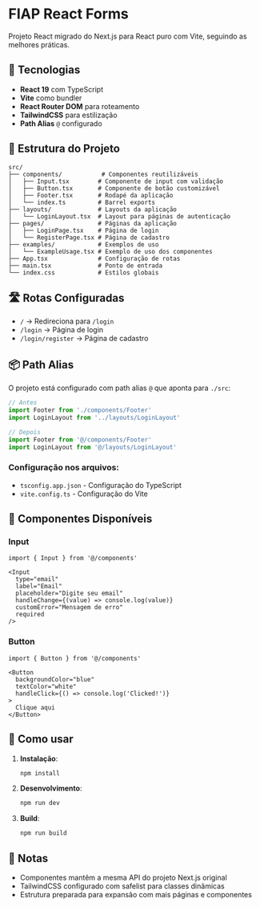 # FIAP React Forms

Projeto React migrado do Next.js para React puro com Vite, seguindo as melhores práticas.

## 🚀 Tecnologias

- **React 19** com TypeScript
- **Vite** como bundler
- **React Router DOM** para roteamento
- **TailwindCSS** para estilização
- **Path Alias** `@` configurado

## 📁 Estrutura do Projeto

```
src/
├── components/           # Componentes reutilizáveis
│   ├── Input.tsx        # Componente de input com validação
│   ├── Button.tsx       # Componente de botão customizável
│   ├── Footer.tsx       # Rodapé da aplicação
│   └── index.ts         # Barrel exports
├── layouts/             # Layouts da aplicação
│   └── LoginLayout.tsx  # Layout para páginas de autenticação
├── pages/               # Páginas da aplicação
│   ├── LoginPage.tsx    # Página de login
│   └── RegisterPage.tsx # Página de cadastro
├── examples/            # Exemplos de uso
│   └── ExampleUsage.tsx # Exemplo de uso dos componentes
├── App.tsx              # Configuração de rotas
├── main.tsx             # Ponto de entrada
└── index.css            # Estilos globais
```

## 🛣️ Rotas Configuradas

- `/` → Redireciona para `/login`
- `/login` → Página de login
- `/login/register` → Página de cadastro

## 📦 Path Alias

O projeto está configurado com path alias `@` que aponta para `./src`:

```typescript
// Antes
import Footer from './components/Footer'
import LoginLayout from '../layouts/LoginLayout'

// Depois
import Footer from '@/components/Footer'
import LoginLayout from '@/layouts/LoginLayout'
```

### Configuração nos arquivos:

- `tsconfig.app.json` - Configuração do TypeScript
- `vite.config.ts` - Configuração do Vite

## 🎨 Componentes Disponíveis

### Input
```tsx
import { Input } from '@/components'

<Input
  type="email"
  label="Email"
  placeholder="Digite seu email"
  handleChange={(value) => console.log(value)}
  customError="Mensagem de erro"
  required
/>
```

### Button
```tsx
import { Button } from '@/components'

<Button
  backgroundColor="blue"
  textColor="white"
  handleClick={() => console.log('Clicked!')}
>
  Clique aqui
</Button>
```

## 🚀 Como usar

1. **Instalação**:
   ```bash
   npm install
   ```

2. **Desenvolvimento**:
   ```bash
   npm run dev
   ```

3. **Build**:
   ```bash
   npm run build
   ```

## 📝 Notas

- Componentes mantêm a mesma API do projeto Next.js original
- TailwindCSS configurado com safelist para classes dinâmicas
- Estrutura preparada para expansão com mais páginas e componentes
